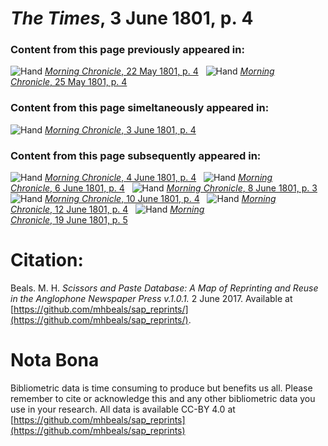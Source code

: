 # *The Times*, 3 June 1801, p. 4  
  
### Content from this page previously appeared in:  
![Hand](http://scissorsandpaste.net/wp-content/uploads/2017/06/smallhandpointer.png) [*Morning Chronicle*, 22 May 1801, p. 4](https://mhbeals.github.io/sap_html/Morning-Chronicle/Morning-Chronicle-22-May-1801-p-4)  
![Hand](http://scissorsandpaste.net/wp-content/uploads/2017/06/smallhandpointer.png) [*Morning Chronicle*, 25 May 1801, p. 4](https://mhbeals.github.io/sap_html/Morning-Chronicle/Morning-Chronicle-25-May-1801-p-4)  
  
### Content from this page simeltaneously appeared in:  
![Hand](http://scissorsandpaste.net/wp-content/uploads/2017/06/smallhandpointer.png) [*Morning Chronicle*, 3 June 1801, p. 4](https://mhbeals.github.io/sap_html/Morning-Chronicle/Morning-Chronicle-3-June-1801-p-4)  
  
### Content from this page subsequently appeared in:  
![Hand](http://scissorsandpaste.net/wp-content/uploads/2017/06/smallhandpointer.png) [*Morning Chronicle*, 4 June 1801, p. 4](https://mhbeals.github.io/sap_html/Morning-Chronicle/Morning-Chronicle-4-June-1801-p-4)  
![Hand](http://scissorsandpaste.net/wp-content/uploads/2017/06/smallhandpointer.png) [*Morning Chronicle*, 6 June 1801, p. 4](https://mhbeals.github.io/sap_html/Morning-Chronicle/Morning-Chronicle-6-June-1801-p-4)  
![Hand](http://scissorsandpaste.net/wp-content/uploads/2017/06/smallhandpointer.png) [*Morning Chronicle*, 8 June 1801, p. 3](https://mhbeals.github.io/sap_html/Morning-Chronicle/Morning-Chronicle-8-June-1801-p-3)  
![Hand](http://scissorsandpaste.net/wp-content/uploads/2017/06/smallhandpointer.png) [*Morning Chronicle*, 10 June 1801, p. 4](https://mhbeals.github.io/sap_html/Morning-Chronicle/Morning-Chronicle-10-June-1801-p-4)  
![Hand](http://scissorsandpaste.net/wp-content/uploads/2017/06/smallhandpointer.png) [*Morning Chronicle*, 12 June 1801, p. 4](https://mhbeals.github.io/sap_html/Morning-Chronicle/Morning-Chronicle-12-June-1801-p-4)  
![Hand](http://scissorsandpaste.net/wp-content/uploads/2017/06/smallhandpointer.png) [*Morning Chronicle*, 19 June 1801, p. 5](https://mhbeals.github.io/sap_html/Morning-Chronicle/Morning-Chronicle-19-June-1801-p-5)  


# Citation: 

Beals. M. H. *Scissors and Paste Database: A Map of Reprinting and Reuse in the Anglophone Newspaper Press v.1.0.1.* 2 June 2017. Available at [https://github.com/mhbeals/sap_reprints/](https://github.com/mhbeals/sap_reprints/). 

# Nota Bona

Bibliometric data is time consuming to produce but benefits us all. Please remember to cite or acknowledge this and any other bibliometric data you use in your research. All data is available CC-BY 4.0 at [https://github.com/mhbeals/sap_reprints](https://github.com/mhbeals/sap_reprints)